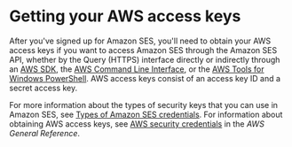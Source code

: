 # Getting your AWS access keys<a name="get-aws-keys"></a>

After you've signed up for Amazon SES, you'll need to obtain your AWS access keys if you want to access Amazon SES through the Amazon SES API, whether by the Query \(HTTPS\) interface directly or indirectly through an [AWS SDK](https://aws.amazon.com/tools/), the [AWS Command Line Interface](https://aws.amazon.com/cli/), or the [AWS Tools for Windows PowerShell](https://aws.amazon.com/powershell/)\. AWS access keys consist of an access key ID and a secret access key\.

For more information about the types of security keys that you can use in Amazon SES, see [Types of Amazon SES credentials](send-email-concepts-credentials.md)\. For information about obtaining AWS access keys, see [AWS security credentials](https://docs.aws.amazon.com/general/latest/gr/aws-security-credentials.html) in the *AWS General Reference*\.
